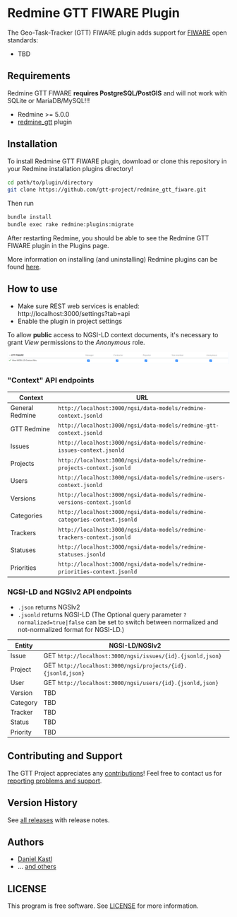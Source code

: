 # Redmine GTT FIWARE Plugin

The Geo-Task-Tracker (GTT) FIWARE plugin adds support for [FIWARE](https://www.fiware.org/)
open standards:

- TBD

## Requirements

Redmine GTT FIWARE **requires PostgreSQL/PostGIS** and will not work with SQLite
or MariaDB/MySQL!!!

- Redmine >= 5.0.0
- [redmine_gtt](https://github.com/gtt-project/redmine_gtt/) plugin

## Installation

To install Redmine GTT FIWARE plugin, download or clone this repository in your
Redmine installation plugins directory!

```sh
cd path/to/plugin/directory
git clone https://github.com/gtt-project/redmine_gtt_fiware.git
```

Then run

```sh
bundle install
bundle exec rake redmine:plugins:migrate
```

After restarting Redmine, you should be able to see the Redmine GTT FIWARE
plugin in the Plugins page.

More information on installing (and uninstalling) Redmine plugins can be found
[here](http://www.redmine.org/wiki/redmine/Plugins).

## How to use

- Make sure REST web services is enabled: http://localhost:3000/settings?tab=api
- Enable the plugin in project settings

To allow **public** access to NGSI-LD context documents, it's necessary to grant *View*
permissions to the *Anonymous* role.

![Plugin permissions](doc/permissions.png)

### "Context" API endpoints

| Context          | URL                                                       |
|------------------|-----------------------------------------------------------|
| General Redmine  | `http://localhost:3000/ngsi/data-models/redmine-context.jsonld` |
| GTT Redmine      | `http://localhost:3000/ngsi/data-models/redmine-gtt-context.jsonld` |
| Issues           | `http://localhost:3000/ngsi/data-models/redmine-issues-context.jsonld` |
| Projects         | `http://localhost:3000/ngsi/data-models/redmine-projects-context.jsonld` |
| Users            | `http://localhost:3000/ngsi/data-models/redmine-users-context.jsonld` |
| Versions         | `http://localhost:3000/ngsi/data-models/redmine-versions-context.jsonld` |
| Categories       | `http://localhost:3000/ngsi/data-models/redmine-categories-context.jsonld` |
| Trackers         | `http://localhost:3000/ngsi/data-models/redmine-trackers-context.jsonld` |
| Statuses         | `http://localhost:3000/ngsi/data-models/redmine-statuses.jsonld` |
| Priorities       | `http://localhost:3000/ngsi/data-models/redmine-priorities-context.jsonld` |

### NGSI-LD and NGSIv2 API endpoints

- `.json` returns NGSIv2
- `.jsonld` returns NGSI-LD (The Optional query parameter `?normalized=true|false`
  can be set to switch between normalized and not-normalized format for NGSI-LD.)

| Entity    | NGSI-LD/NGSIv2                                               |
|-----------|--------------------------------------------------------------|
| Issue     | GET `http://localhost:3000/ngsi/issues/{id}.{jsonld,json}`   |
| Project   | GET `http://localhost:3000/ngsi/projects/{id}.{jsonld,json}` |
| User      | GET `http://localhost:3000/ngsi/users/{id}.{jsonld,json}`    |
| Version   | TBD                                                          |
| Category  | TBD                                                          |
| Tracker   | TBD                                                          |
| Status    | TBD                                                          |
| Priority  | TBD                                                          |

## Contributing and Support

The GTT Project appreciates any [contributions](https://github.com/gtt-project/.github/blob/main/CONTRIBUTING.md)!
Feel free to contact us for [reporting problems and support](https://github.com/gtt-project/.github/blob/main/CONTRIBUTING.md).

## Version History

See [all releases](https://github.com/gtt-project/redmine_gtt_fiware/releases)
with release notes.

## Authors

- [Daniel Kastl](https://github.com/dkastl)
- ... [and others](https://github.com/gtt-project/redmine_gtt_fiware/graphs/contributors)

## LICENSE

This program is free software. See [LICENSE](LICENSE) for more information.
